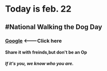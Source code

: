 # Today is feb. 22
## #National Walking the Dog Day

### [Google](https://google.com)  <---Click here

#### Share it with freinds,but don't be an Op
##### If it's you, we know who you are.
